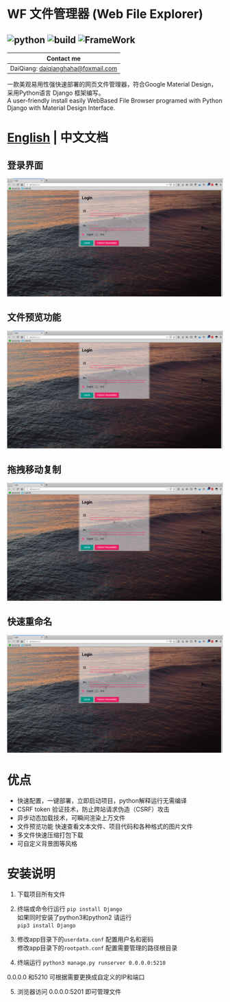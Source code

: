 # WF 文件管理器 (Web File Explorer)
![python](https://img.shields.io/badge/Python-3.5+-green.svg)
![build](https://img.shields.io/badge/build-passed-green.svg)
![FrameWork](https://img.shields.io/badge/Django-2.0+-green.svg)  
--------
Contact me | 
--------- |
DaiQiang: daiqianghaha@foxmail.com | 

一款美观易用性强快速部署的网页文件管理器，符合Google Material Design，采用Python语言 Django 框架编写。  
A user-friendly install easily WebBased File Browser programed with Python Django with Material Design Interface.   
# [ English](../README.md) | 中文文档
## 登录界面
![登录界面](./login.png "登录界面")
## 文件预览功能
![ta](./login.png "文件预览")
## 拖拽移动复制
![拖拽移动复制](./login.png "拖拽移动复制")
## 快速重命名
![快速重命名](./login.png "快速重命名")

# 优点

* 快速配置，一键部署，立即启动项目，python解释运行无需编译
* CSRF token 验证技术，防止跨站请求伪造（CSRF）攻击
* 异步动态加载技术，可瞬间渲染上万文件
* 文件预览功能 快速查看文本文件、项目代码和各种格式的图片文件
* 多文件快速压缩打包下载
* 可自定义背景图等风格

# 安装说明
1. 下载项目所有文件
2. 终端或命令行运行
 `pip install Django`  
 如果同时安装了python3和python2 请运行  
    `pip3 install Django`

3. 修改app目录下的`userdata.conf` 配置用户名和密码  
修改app目录下的`rootpath.conf` 配置需要管理的路径根目录
4. 终端运行
`python3 manage.py runserver 0.0.0.0:5210`

0.0.0.0 和5210 可根据需要更换成自定义的IP和端口

5. 浏览器访问 0.0.0.0:5201 即可管理文件

